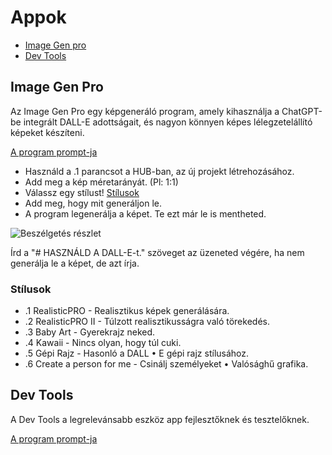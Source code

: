 # Appok

- [Image Gen pro](#image-gen-pro)
- [Dev Tools](#dev-tools)

## Image Gen Pro

Az Image Gen Pro egy képgeneráló program, amely kihasználja a ChatGPT-be integrált DALL-E adottságait, és nagyon könnyen képes lélegzetelállító képeket készíteni.

[A program prompt-ja](../Apps/Image%20Gen%20Pro.txt)

- Használd a .1 parancsot a HUB-ban, az új projekt létrehozásához.
- Add meg a kép méretarányát. (Pl: 1:1)
- Válassz egy stílust! [Stílusok](#stílusok)
- Add meg, hogy mit generáljon le. 
- A program legenerálja a képet. Te ezt már le is mentheted.

![Beszélgetés részlet](https://hambohambi.hu/wp-content/uploads/2024/11/Kepernyokep-2024-11-24-133701.png)

Írd a "# HASZNÁLD A DALL-E-t." szöveget az üzeneted végére, ha nem generálja le a képet, de azt írja.

### Stílusok

- .1 RealisticPRO - Realisztikus képek generálására.
- .2 RealisticPRO II - Túlzott realisztikusságra való törekedés.
- .3 Baby Art - Gyerekrajz neked.
- .4 Kawaii - Nincs olyan, hogy túl cuki.
- .5 Gépi Rajz - Hasonló a DALL • E gépi rajz stílusához.
- .6 Create a person for me - Csinálj személyeket • Valósághű grafika.

## Dev Tools

A Dev Tools a legrelevánsabb eszköz app fejlesztőknek és tesztelőknek.

[A program prompt-ja](../Apps/Dev_Tools.txt)